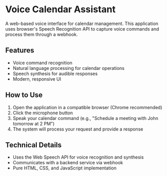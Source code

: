 # Voice Calendar Assistant

A web-based voice interface for calendar management. This application uses browser's Speech Recognition API to capture voice commands and process them through a webhook.

## Features

- Voice command recognition
- Natural language processing for calendar operations
- Speech synthesis for audible responses
- Modern, responsive UI

## How to Use

1. Open the application in a compatible browser (Chrome recommended)
2. Click the microphone button
3. Speak your calendar command (e.g., "Schedule a meeting with John tomorrow at 2 PM")
4. The system will process your request and provide a response

## Technical Details

- Uses the Web Speech API for voice recognition and synthesis
- Communicates with a backend service via webhook
- Pure HTML, CSS, and JavaScript implementation
